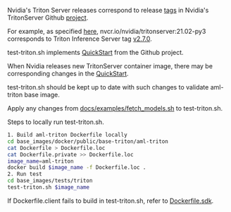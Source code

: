  
Nvidia's Triton Server releases correspond to release [tags][tritonserver-tags] in 
Nvidia's TritonServer Github [project][tritonserver-github].  

For example, as specified [here][nvidia-dl-frameworks-matrix], nvcr.io/nvidia/tritonserver:21.02-py3 
corresponds to Triton Inference Server tag [v2.7.0][tritonserver-v2.7.0].

test-triton.sh implements [QuickStart][tritonserver-quickstart] from the Github project.

When Nvidia releases new TritonServer container image, there may be corresponding changes
in the [QuickStart][tritonserver-quickstart].  

test-triton.sh should be kept up to date with such changes to validate aml-triton base image.

Apply any changes from [docs/examples/fetch_models.sh][tritonserver-fetch_models] to test-triton.sh.

Steps to locally run test-triton.sh.
```bash
1. Build aml-triton Dockerfile locally 
cd base_images/docker/public/base-triton/aml-triton
cat Dockerfile > Dockerfile.loc
cat Dockerfile.private >> Dockerfile.loc
image_name=aml-triton
docker build $image_name -f Dockerfile.loc .
2. Run test
cd base_images/tests/triton
test-triton.sh $image_name
```

If Dockerfile.client fails to build in test-triton.sh, refer to [Dockerfile.sdk][tritonserver-dockerfile-sdk].

[aml-triton-dockerfile]: https://msdata.visualstudio.com/DefaultCollection/Vienna/_git/AzureMlCli?path=%2Fbase_images%2Fdocker%2Fpublic%2Fbase-triton%2Faml-triton%2FDockerfile&version=GBmaster&line=6&lineEnd=7&lineStartColumn=1&lineEndColumn=1&lineStyle=plain&_a=contents
[nvidia-dl-frameworks-matrix]: https://docs.nvidia.com/deeplearning/frameworks/support-matrix/index.html
[tritonserver-quickstart]: https://github.com/triton-inference-server/server/blob/master/docs/quickstart.md
[tritonserver-tags]: https://github.com/triton-inference-server/server/tags
[tritonserver-github]: https://github.com/triton-inference-server/server
[tritonserver-v2.7.0]: https://github.com/triton-inference-server/server/tree/v2.7.0
[tritonserver-fetch_models]: https://github.com/triton-inference-server/server/blob/master/docs/examples/fetch_models.sh
[tritonserver-dockerfile-sdk]: https://github.com/triton-inference-server/server/blob/master/Dockerfile.sdk